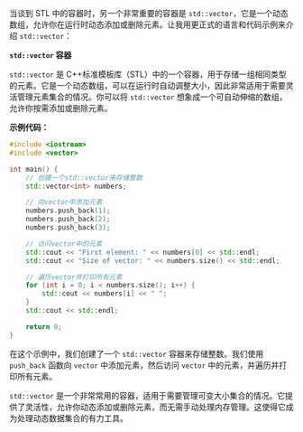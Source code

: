当谈到 STL 中的容器时，另一个非常重要的容器是 `std::vector`，它是一个动态数组，允许你在运行时动态添加或删除元素。让我用更正式的语言和代码示例来介绍 `std::vector`：

**`std::vector` 容器**

`std::vector` 是 C++标准模板库（STL）中的一个容器，用于存储一组相同类型的元素。它是一个动态数组，可以在运行时自动调整大小，因此非常适用于需要灵活管理元素集合的情况。你可以将 `std::vector` 想象成一个可自动伸缩的数组，允许你按需添加或删除元素。

**示例代码：**

```cpp
#include <iostream>
#include <vector>

int main() {
    // 创建一个std::vector来存储整数
    std::vector<int> numbers;

    // 向vector中添加元素
    numbers.push_back(1);
    numbers.push_back(2);
    numbers.push_back(3);

    // 访问vector中的元素
    std::cout << "First element: " << numbers[0] << std::endl;
    std::cout << "Size of vector: " << numbers.size() << std::endl;

    // 遍历vector并打印所有元素
    for (int i = 0; i < numbers.size(); i++) {
        std::cout << numbers[i] << " ";
    }
    std::cout << std::endl;

    return 0;
}
```

在这个示例中，我们创建了一个 `std::vector` 容器来存储整数。我们使用 `push_back` 函数向 `vector` 中添加元素，然后访问 `vector` 中的元素，并遍历并打印所有元素。

`std::vector` 是一个非常常用的容器，适用于需要管理可变大小集合的情况。它提供了灵活性，允许你动态添加或删除元素，而无需手动处理内存管理。这使得它成为处理动态数据集合的有力工具。
